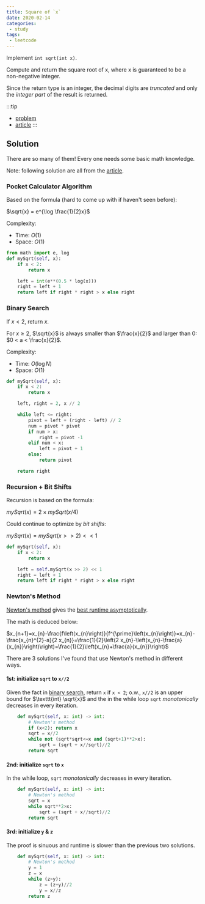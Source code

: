 ```yaml
---
title: Square of `x`
date: 2020-02-14
categories:
 - study
tags:
 - leetcode
---
```


Implement `int sqrt(int x)`.

Compute and return the square root of x, where x is guaranteed to be a non-negative integer.

Since the return type is an integer, the decimal digits are *truncated* and only the *integer part* of the result is returned.

:::tip

- [problem](https://leetcode.com/problems/sqrtx/)
- [article](https://leetcode.com/articles/sqrtx/)
:::

<!-- more -->

## Solution

There are so many of them! Every one needs some basic math knowledge.

Note: following solution are all from the [article](https://leetcode.com/articles/sqrtx/).

### Pocket Calculator Algorithm

Based on the formula (hard to come up with if haven't seen before):

$\sqrt{x} = e^{\log \frac{1}{2}x}$

Complexity:

- Time: $O(1)$
- Space: $O(1)$

```python
from math import e, log
def mySqrt(self, x):
    if x < 2:
        return x

    left = int(e**(0.5 * log(x)))
    right = left + 1
    return left if right * right > x else right
```

### Binary Search

If $x < 2$, return $x$.

For $x \ge 2$, $\sqrt{x}$ is always smaller than $\frac{x}{2}$ and larger than 0: $0 < a < \frac{x}{2}$.

Complexity:

- Time: $O(\log N)$
- Space: $O(1)$

```python
def mySqrt(self, x):
    if x < 2:
        return x

    left, right = 2, x // 2

    while left <= right:
        pivot = left + (right - left) // 2
        num = pivot * pivot
        if num > x:
            right = pivot -1
        elif num < x:
            left = pivot + 1
        else:
            return pivot

    return right
```

### Recursion + Bit Shifts

Recursion is based on the formula:

$mySqrt(x) = 2 \times mySqrt(x/4)$

Could continue to optimize by *bit shifts*:

$mySqrt(x)=mySqrt(x> >2)< <1$

```python
def mySqrt(self, x):
    if x < 2:
        return x

    left = self.mySqrt(x >> 2) << 1
    right = left + 1
    return left if right * right > x else right
```

### Newton's Method

[Newton's method](https://en.wikipedia.org/wiki/Newton%27s_method#Square_root_of_a_number) gives the [best runtime asymptotically](https://leetcode.com/articles/Figures/69/cp.png).

The math is deduced below:

$x_{n+1}=x_{n}-\frac{f\left(x_{n}\right)}{f^{\prime}\left(x_{n}\right)}=x_{n}-\frac{x_{n}^{2}-a}{2 x_{n}}=\frac{1}{2}\left(2 x_{n}-\left(x_{n}-\frac{a}{x_{n}}\right)\right)=\frac{1}{2}\left(x_{n}+\frac{a}{x_{n}}\right)$

There are 3 solutions I've found that use Newton's method in different ways.

#### 1st: initialize `sqrt` to `x//2`

Given the fact in [binary search](#binary-search), return `x` if `x < 2`; o.w., `x//2` is an upper bound for $\texttt{int} \sqrt{x}$ and the in the while loop `sqrt` *monotonically* decreases in every iteration.

```python
    def mySqrt(self, x: int) -> int:
        # Newton's method
        if (x<2): return x
        sqrt = x//2
        while not (sqrt*sqrt<=x and (sqrt+1)**2>x):
            sqrt = (sqrt + x//sqrt)//2
        return sqrt
```

#### 2nd: initialize `sqrt` to `x`

In the while loop, `sqrt` *monotonically* decreases in every iteration.

```python
    def mySqrt(self, x: int) -> int:
        # Newton's method
        sqrt = x
        while sqrt**2>x:
            sqrt = (sqrt + x//sqrt)//2
        return sqrt
```

#### 3rd: initialize `y` & `z`

The proof is sinuous and runtime is slower than the previous two solutions.

```python
    def mySqrt(self, x: int) -> int:
        # Newton's method
        y = 1
        z = x
        while (z>y):
            z = (z+y)//2
            y = x//z
        return z
```